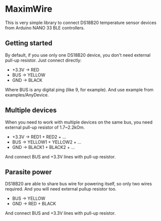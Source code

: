 
# MaximWire

This is very simple library to connect DS18B20 temperature sensor devices from Arduino NANO 33 BLE controllers.

Getting started
---------------

By default, if you use only one DS18B20 device, you don't need external pull-up resistor.
Just connect directly:

* +3.3V -> RED
* BUS   -> YELLOW
* GND   -> BLACK

Where BUS is any digital ping (like 9, for example).
And use example from examples/AnyDevice.

Multiple devices
----------------

When you need to work with multiple devices on the same bus, you need external pull-up resistor of 1.7~2.2kOm.

* +3.3V -> RED1 + RED2 + ...
* BUS   -> YELLOW1 + YELLOW2 + ... 
* GND   -> BLACK1 + BLACK2 + ...

And connect BUS and +3.3V lines with pull-up resistor.

Parasite power
--------------

DS18B20 are able to share bus wire for powering itself, so only two wires required. And you will need external pullup resistor too.

* BUS -> YELLOW
* GND -> RED + BLACK

And connect BUS and +3.3V lines with pull-up resistor.

